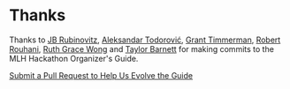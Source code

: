 # Thanks

Thanks to [JB Rubinovitz](https://github.com/rubinovitz), [Aleksandar Todorović](https://github.com/aleksandar-todorovic), [Grant Timmerman](https://github.com/grant), [Robert Rouhani](https://github.com/Robmaister), [Ruth Grace Wong](https://github.com/ruthgrace) and [Taylor Barnett](https://github.com/tbarn) for making commits to the MLH Hackathon Organizer's Guide.

[Submit a Pull Request to Help Us Evolve the Guide](https://github.com/MLH/hackathon-organizer-guide)